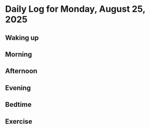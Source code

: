 # Daily Log for Monday, August 25, 2025

## Waking up

## Morning

## Afternoon

## Evening

## Bedtime

## Exercise
